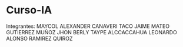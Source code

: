 # Curso-IA
Integrantes:
MAYCOL ALEXANDER CANAVERI TACO
JAIME MATEO GUTIERREZ MUÑOZ
JHON BERLY TAYPE ALCCACCAHUA
LEONARDO ALONSO RAMIREZ QUIROZ
